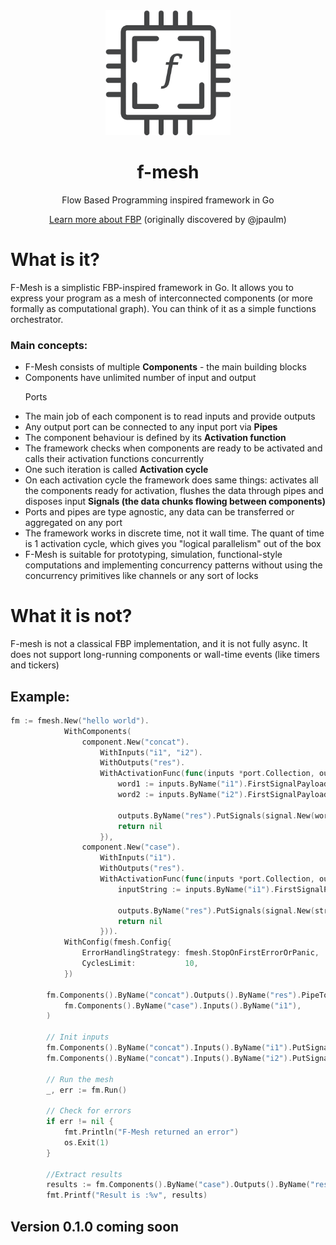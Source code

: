 <div align="center">
  <img src="./assets/img/logo.png" width="200" height="200" alt="f-mesh"/>
  <h1>f-mesh</h1>
  <p>Flow Based Programming inspired framework in Go</p>
  <p><a href="https://jpaulm.github.io/fbp/">Learn more about FBP</a> (originally discovered by @jpaulm)</p>
</div>

<h1>What is it?</h1>
<p>F-Mesh is a simplistic FBP-inspired framework in Go. 
It allows you to express your program as a mesh of interconnected components (or more formally as computational graph).
You can think of it as a simple functions orchestrator.
</p>
<h3>Main concepts:</h3>
<ul>
<li>F-Mesh consists of multiple <b>Components</b> - the main building blocks</li>
<li>Components have unlimited number of input and output <p>Ports</p></li>
<li>The main job of each component is to read inputs and provide outputs</li>
<li>Any output port can be connected to any input port via <b>Pipes</b></li>
<li>The component behaviour is defined by its <b>Activation function</b></li>
<li>The framework checks when components are ready to be activated and calls their activation functions concurrently</li>
<li>One such iteration is called <b>Activation cycle</b></li>
<li>On each activation cycle the framework does same things: activates all the components ready for activation, flushes the data through pipes and disposes input <b>Signals (the data chunks flowing between components)</b></li>
<li>Ports and pipes are type agnostic, any data can be transferred or aggregated on any port</li>
<li>The framework works in discrete time, not it wall time. The quant of time is 1 activation cycle, which gives you "logical parallelism" out of the box</li>
<li>F-Mesh is suitable for prototyping, simulation, functional-style computations and implementing concurrency patterns without using the concurrency primitives like channels or any sort of locks</li>
</ul>

<h1>What it is not?</h1>
<p>F-mesh is not a classical FBP implementation, and it is not fully async. It does not support long-running components or wall-time events (like timers and tickers)</p>


<h2>Example:</h2>

```go
fm := fmesh.New("hello world").
			WithComponents(
				component.New("concat").
					WithInputs("i1", "i2").
					WithOutputs("res").
					WithActivationFunc(func(inputs *port.Collection, outputs *port.Collection) error {
						word1 := inputs.ByName("i1").FirstSignalPayloadOrDefault("").(string)
						word2 := inputs.ByName("i2").FirstSignalPayloadOrDefault("").(string)

						outputs.ByName("res").PutSignals(signal.New(word1 + word2))
						return nil
					}),
				component.New("case").
					WithInputs("i1").
					WithOutputs("res").
					WithActivationFunc(func(inputs *port.Collection, outputs *port.Collection) error {
						inputString := inputs.ByName("i1").FirstSignalPayloadOrDefault("").(string)

						outputs.ByName("res").PutSignals(signal.New(strings.ToTitle(inputString)))
						return nil
					})).
			WithConfig(fmesh.Config{
				ErrorHandlingStrategy: fmesh.StopOnFirstErrorOrPanic,
				CyclesLimit:           10,
			})

		fm.Components().ByName("concat").Outputs().ByName("res").PipeTo(
			fm.Components().ByName("case").Inputs().ByName("i1"),
		)

		// Init inputs
		fm.Components().ByName("concat").Inputs().ByName("i1").PutSignals(signal.New("hello "))
		fm.Components().ByName("concat").Inputs().ByName("i2").PutSignals(signal.New("world !"))

		// Run the mesh
		_, err := fm.Run()

		// Check for errors
		if err != nil {
			fmt.Println("F-Mesh returned an error")
			os.Exit(1)
		}

		//Extract results
		results := fm.Components().ByName("case").Outputs().ByName("res").FirstSignalPayloadOrNil()
		fmt.Printf("Result is :%v", results)
```

<h2>Version 0.1.0 coming soon</h2>
